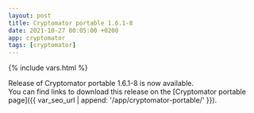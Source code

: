 ```yaml
---
layout: post
title: Cryptomator portable 1.6.1-8
date: 2021-10-27 00:05:00 +0200
app: cryptomator
tags: [cryptomator]
---
```

{% include vars.html %}

Release of Cryptomator portable 1.6.1-8 is now available.<br />
You can find links to download this release on the [Cryptomator portable page]({{ var_seo_url | append: '/app/cryptomator-portable/' }}).
